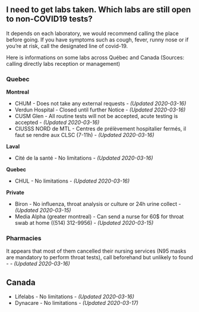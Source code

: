 ## I need to get labs taken. Which labs are still open to non-COVID19 tests?

It depends on each laboratory, we would recommend calling the place before going. If you have symptoms such as cough, fever, runny nose or if you’re at risk, call the designated line of covid-19.

Here is informations on some labs across Québec and Canada (Sources: calling directly labs reception or management)

### Quebec

**Montreal**

- CHUM - Does not take any external requests - _(Updated 2020-03-16)_
- Verdun Hospital - Closed until further Notice - _(Updated 2020-03-16)_
- CUSM Glen - All routine tests will not be accepted, acute testing is accepted - _(Updated 2020-03-16)_
- CIUSSS NORD de MTL - Centres de prélèvement hospitalier fermés, il faut se rendre aux CLSC (7-11h) - _(Updated 2020-03-16)_

**Laval**

- Cité de la santé - No limitations - _(Updated 2020-03-16)_

**Quebec**

- CHUL - No limitations - _(Updated 2020-03-16)_

**Private**

- Biron - No influenza, throat analysis or culture or 24h urine collect - _(Updated 2020-03-15)_
- Media Alpha (greater montreal) - Can send a nurse for 60\$ for throat swab at home ((514) 312-9956) - _(Updated 2020-03-15)_

### Pharmacies

It appears that most of them cancelled their nursing services (N95 masks are mandatory to perform throat tests), call beforehand but unlikely to found - - _(Updated 2020-03-16)_

## Canada

- Lifelabs - No limitations - _(Updated 2020-03-16)_
- Dynacare - No limitations - _(Updated 2020-03-17)_
